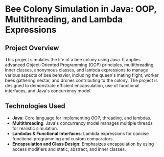 # Bee Colony Simulation in Java: OOP, Multithreading, and Lambda Expressions

## Project Overview
This project simulates the life of a bee colony using Java. It applies advanced Object-Oriented Programming (OOP) principles, multithreading, inner classes, anonymous classes, and lambda expressions to manage various aspects of bee behavior, including the queen's mating flight, worker bees gathering nectar, and drones contributing to the colony. The project is designed to demonstrate efficient encapsulation, use of functional interfaces, and Java's concurrency model.

## Technologies Used
- **Java**: Core language for implementing OOP, threading, and lambdas.
- **Multithreading**: Java's concurrency model manages multiple threads for realistic simulation.
- **Lambdas & Functional Interfaces**: Lambda expressions for concise functional programming and custom comparators.
- **Encapsulation and Class Design**: Emphasizes encapsulation by using access modifiers and static, abstract, and inner classes.
